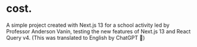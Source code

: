 # cost.
A simple project created with Next.js 13 for a school activity led by Professor Anderson Vanin, testing the new features of Next.js 13 and React Query v4. (This was translated to English by ChatGPT 🎅)
